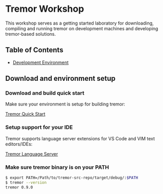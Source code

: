 # Tremor Workshop
[Tremor Workshop]: #tremor-workshop

This workshop serves as a getting started laboratory for downloading,
compiling and running tremor on development machines and developing
tremor-based solutions.


## Table of Contents
[Table of Contents]: #table-of-contents

  - [Development Environment](#tremor-dev-env)

## Download and environment setup
[Tremor Download and Setup]: #tremor-dev-env

### Download and build quick start

Make sure your environment is setup for building tremor:

[Tremor Quick Start](https://github.com/tremor-rs/tremor-runtime/blob/main/docs/development/quick-start.md)

### Setup support for your IDE

Tremor supports language server extensions for VS Code and VIM text editors/IDEs:

[Tremor Language Server](https://github.com/tremor-rs/tremor-language-server)


### Make sure tremor binary is on your PATH

```bash
$ export PATH=/Path/to/tremor-src-repo/target/debug/:$PATH
$ tremor --version
tremor 0.9.0
```
